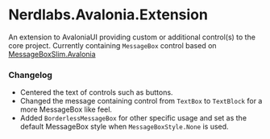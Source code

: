 ﻿# Nerdlabs.Avalonia.Extension

An extension to AvaloniaUI providing custom or additional control(s)
to the core project. Currently containing ```MessageBox``` control based
on [MessageBoxSlim.Avalonia](https://github.com/SirJson/MessageBoxSlim.Avalonia)

### Changelog
- Centered the text of controls such as buttons.
- Changed the message containing control from ```TextBox``` to ```TextBlock```
  for a more MessageBox like feel.
- Added ```BorderlessMessageBox``` for other specific usage and set as the
  default MessageBox style when ```MessageBoxStyle.None``` is used.